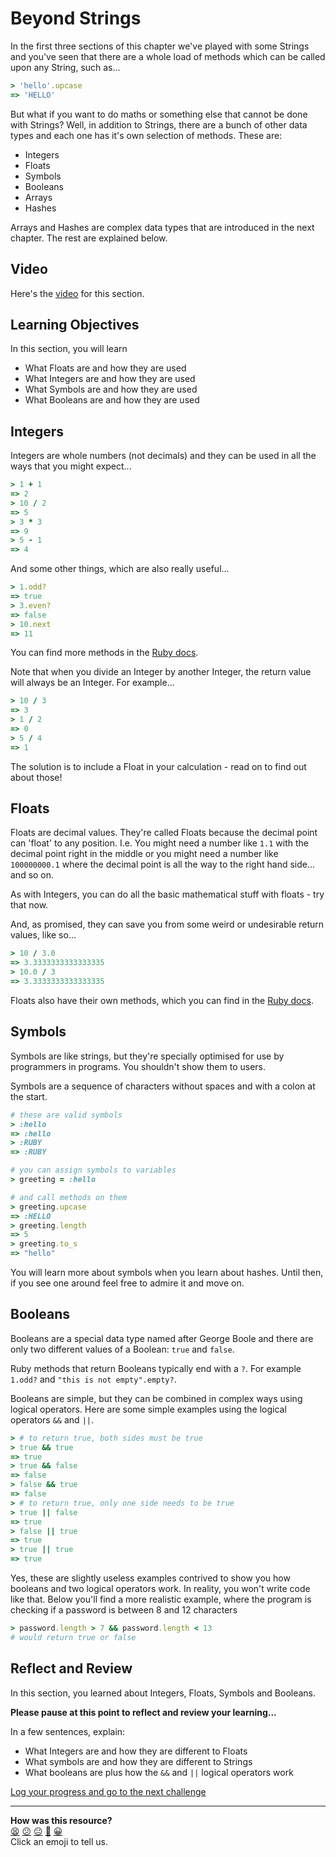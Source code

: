 # Beyond Strings

In the first three sections of this chapter we've played with some Strings and you've seen that there are a whole load of methods which can be called upon any String, such as...

```ruby
> 'hello'.upcase
=> 'HELLO'
```

But what if you want to do maths or something else that cannot be done with Strings? Well, in addition to Strings, there are a bunch of other data types and each one has it's own selection of methods.  These are:

- Integers
- Floats
- Symbols
- Booleans
- Arrays
- Hashes

Arrays and Hashes are complex data types that are introduced in the next chapter. The rest are explained below.

## Video

Here's the [video](https://youtu.be/kaTyq6NquXA) for this section.

## Learning Objectives

In this section, you will learn
- What Floats are and how they are used
- What Integers are and how they are used
- What Symbols are and how they are used
- What Booleans are and how they are used

## Integers

Integers are whole numbers (not decimals) and they can be used in all the ways that you might expect...

```ruby
> 1 + 1
=> 2
> 10 / 2
=> 5
> 3 * 3
=> 9
> 5 - 1
=> 4
```

And some other things, which are also really useful...

```ruby
> 1.odd?
=> true
> 3.even?
=> false
> 10.next
=> 11
```

You can find more methods in the [Ruby docs](https://ruby-doc.org/core-3.0.0/Integer.html).

Note that when you divide an Integer by another Integer, the return value will always be an Integer.  For example...

```ruby
> 10 / 3
=> 3
> 1 / 2
=> 0
> 5 / 4
=> 1
```

The solution is to include a Float in your calculation - read on to find out about those!

## Floats

Floats are decimal values. They're called Floats because the decimal point can 'float' to any position.  I.e. You might need a number like `1.1` with the decimal point right in the middle or you might need a number like `100000000.1` where the decimal point is all the way to the right hand side... and so on.

As with Integers, you can do all the basic mathematical stuff with floats - try that now.

And, as promised, they can save you from some weird or undesirable return values, like so...

```ruby
> 10 / 3.0
=> 3.3333333333333335
> 10.0 / 3
=> 3.3333333333333335
```

Floats also have their own methods, which you can find in the [Ruby docs](https://ruby-doc.org/core-3.0.0/Float.html).

## Symbols

Symbols are like strings, but they're specially optimised for use by programmers in programs. You shouldn't show them to users.

Symbols are a sequence of characters without spaces and with a colon at the start.

```ruby
# these are valid symbols
> :hello
=> :hello
> :RUBY
=> :RUBY

# you can assign symbols to variables
> greeting = :hello

# and call methods on them
> greeting.upcase
=> :HELLO
> greeting.length
=> 5
> greeting.to_s
=> "hello"
```

You will learn more about symbols when you learn about hashes. Until then, if you see one around feel free to admire it and move on.

## Booleans

Booleans are a special data type named after George Boole and there are only two different values of a Boolean: `true` and `false`.

Ruby methods that return Booleans typically end with a `?`. For example `1.odd?` and `"this is not empty".empty?`.

Booleans are simple, but they can be combined in complex ways using logical operators.  Here are some simple examples using the logical operators `&&` and `||`.

```ruby
> # to return true, both sides must be true
> true && true
=> true
> true && false
=> false
> false && true
=> false
> # to return true, only one side needs to be true
> true || false
=> true
> false || true
=> true
> true || true
=> true
```

Yes, these are slightly useless examples contrived to show you how booleans and two logical operators work. In reality, you won't write code like that. Below you'll find a more realistic example, where the program is checking if a password is between 8 and 12 characters

```ruby
> password.length > 7 && password.length < 13
# would return true or false
```
## Reflect and Review

In this section, you learned about Integers, Floats, Symbols and Booleans.

**Please pause at this point to reflect and review your learning...**

In a few sentences, explain:

- What Integers are and how they are different to Floats
- What symbols are and how they are different to Strings
- What booleans are plus how the `&&` and `||` logical operators work


[Log your progress and go to the next challenge](https://makers-event-logger.herokuapp.com/?event=04_beyond_strings.md&redirect=chapter1/05_arguments.md)

<!-- BEGIN GENERATED SECTION DO NOT EDIT -->

---

**How was this resource?**  
[😫](https://airtable.com/shrUJ3t7KLMqVRFKR?prefill_Repository=makersacademy/ruby_foundations&prefill_File=chapter1/04_beyond_strings.md&prefill_Sentiment=😫) [😕](https://airtable.com/shrUJ3t7KLMqVRFKR?prefill_Repository=makersacademy/ruby_foundations&prefill_File=chapter1/04_beyond_strings.md&prefill_Sentiment=😕) [😐](https://airtable.com/shrUJ3t7KLMqVRFKR?prefill_Repository=makersacademy/ruby_foundations&prefill_File=chapter1/04_beyond_strings.md&prefill_Sentiment=😐) [🙂](https://airtable.com/shrUJ3t7KLMqVRFKR?prefill_Repository=makersacademy/ruby_foundations&prefill_File=chapter1/04_beyond_strings.md&prefill_Sentiment=🙂) [😀](https://airtable.com/shrUJ3t7KLMqVRFKR?prefill_Repository=makersacademy/ruby_foundations&prefill_File=chapter1/04_beyond_strings.md&prefill_Sentiment=😀)  
Click an emoji to tell us.

<!-- END GENERATED SECTION DO NOT EDIT -->
